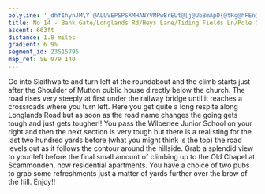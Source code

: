 ```yaml
---
polyline: '_dhfIhynJM\Y`@ALUVEPSPSXMHANYVMPwBrEUt@[j@UbBmApD{@tRg@hFEn@aAxIqBpJmBlGg@xB]vBY~@g@vBs@~BS`@UTk@V_BL{@RoAh@u@LYASOISUsBUeAO}@c@oBG_@Am@EYISQUKGY?c@DYCYQu@q@e@UkAGUBSJSb@cAbFc@hDWvAK^c@r@_@\WFk@FSCeA]QAU^GXMbAKb@c@`@MFa@AgAOUAe@MeAAoAWq@KiFiAeAa@q@a@eC_A{@c@_Aq@[_@c@]'
title: No 14 - Bank Gate/Longlands Rd/Heys Lane/Tiding Fields Ln/Pole Gate, Slaitwaite to Scammonden
ascent: 663ft
distance: 1.8 miles
gradient: 6.9%
segment_id: 23515795
map_ref: SE 079 140
---
```


Go into Slaithwaite and turn left at the roundabout and the climb starts just after the
Shoulder of Mutton public house directly below the church. The road rises very steeply at
first under the railway bridge until it reaches a crossroads where you turn left. Here you get
quite a long respite along Longlands Road but as soon as the road name changes the going
gets tough and just gets tougher!! You pass the Wilberlee Junior School on your right and
then the next section is very tough but there is a real sting for the last two hundred yards
before (what you might think is the top) the road levels out as it follows the contour around
the hillside. Grab a splendid view to your left before the final small amount of climbing up to
the Old Chapel at Scammonden, now residential apartments. You have a choice of two pubs
to grab some refreshments just a matter of yards further over the brow of the hill. Enjoy!!



